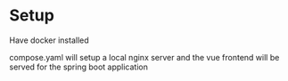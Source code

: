 # Setup

Have docker installed

compose.yaml will setup a local nginx server and the vue frontend will be served for the spring boot application